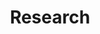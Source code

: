 ---
layout: list
title: Research
slug: research
description: >
  This category focuses on academic research in artificial intelligence, computer vision, and medical imaging.   
  It includes paper reviews and practical implementations, providing critical analysis and experimental reproductions to deepen understanding and inspire future innovation.  
sitemap: true
---